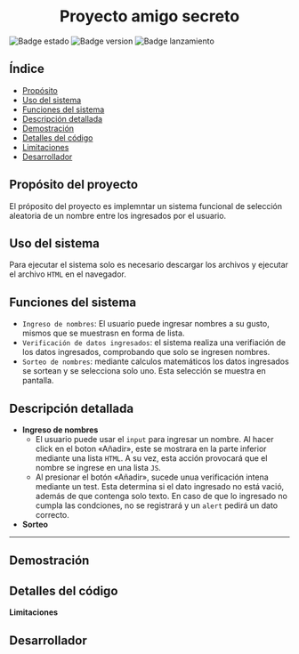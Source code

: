 <h1 align="center"> Proyecto amigo secreto </h1>

![Badge estado](https://img.shields.io/badge/ESTADO-FINALIZADO-red)
![Badge version](https://img.shields.io/badge/VERSIÓN-1.0-blue)
![Badge lanzamiento](https://img.shields.io/badge/Fecha%20de%20lanzamiento-Agosto%202025-green)

## Índice

* [Propósito](propósito-del-proyecto)
* [Uso del sistema](#uso-del-sistema)
* [Funciones del sistema](#funciones-del-sistema)
* [Descripción detallada](#descripción-detallada)
* [Demostración](#demostración)
* [Detalles del código](#detalles-del-código)
* [Limitaciones](#Limitaciones)
* [Desarrollador](#desarrollador)

## Propósito del proyecto
El próposito del proyecto es implemntar un sistema funcional de selección aleatoria de un nombre entre los ingresados por el usuario.

## Uso del sistema
Para ejecutar el sistema solo es necesario descargar los archivos y ejecutar el archivo `HTML` en el navegador.

## Funciones del sistema
- `Ingreso de nombres`: El usuario puede ingresar nombres a su gusto, mismos que se muestrasn en forma de lista.
- `Verificación de datos ingresados`: el sistema realiza una verifiación de los datos ingresados, comprobando que solo se ingresen nombres.
- `Sorteo de nombres`: mediante calculos matemáticos los datos ingresados se sortean y se selecciona solo uno. Esta selección se muestra en pantalla.


## Descripción detallada

- **Ingreso de nombres**
  - El usuario puede usar el `input` para ingresar un nombre. Al hacer click en el boton «Añadir», este se mostrara en la parte inferior mediante una lista `HTML`. A su vez, esta acción provocará que el nombre se ingrese en una lista `JS`.
  - Al presionar el botón «Añadir», sucede unua verificación intena mediante un test. Esta determina si el dato ingresado no está vació, además de que contenga solo texto. En caso de que lo ingresado no cumpla las condciones, no se registrará y un `alert` pedirá un dato correcto.
- **Sorteo**
****

## Demostración

## Detalles del código

 **Limitaciones**

## Desarrollador




